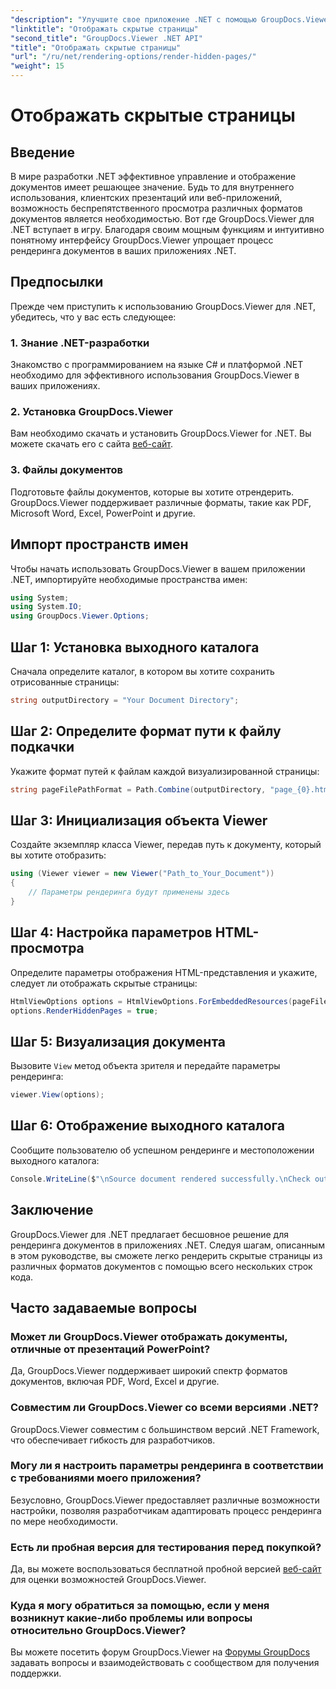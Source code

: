 ```yaml
---
"description": "Улучшите свое приложение .NET с помощью GroupDocs.Viewer для бесшовного рендеринга документов. Следуйте нашему пошаговому руководству, чтобы легко рендерить скрытые страницы."
"linktitle": "Отображать скрытые страницы"
"second_title": "GroupDocs.Viewer .NET API"
"title": "Отображать скрытые страницы"
"url": "/ru/net/rendering-options/render-hidden-pages/"
"weight": 15
---
```


# Отображать скрытые страницы

## Введение
В мире разработки .NET эффективное управление и отображение документов имеет решающее значение. Будь то для внутреннего использования, клиентских презентаций или веб-приложений, возможность беспрепятственного просмотра различных форматов документов является необходимостью. Вот где GroupDocs.Viewer для .NET вступает в игру. Благодаря своим мощным функциям и интуитивно понятному интерфейсу GroupDocs.Viewer упрощает процесс рендеринга документов в ваших приложениях .NET.
## Предпосылки
Прежде чем приступить к использованию GroupDocs.Viewer для .NET, убедитесь, что у вас есть следующее:
### 1. Знание .NET-разработки
Знакомство с программированием на языке C# и платформой .NET необходимо для эффективного использования GroupDocs.Viewer в ваших приложениях.
### 2. Установка GroupDocs.Viewer
Вам необходимо скачать и установить GroupDocs.Viewer for .NET. Вы можете скачать его с сайта [веб-сайт](https://releases.groupdocs.com/viewer/net/).
### 3. Файлы документов
Подготовьте файлы документов, которые вы хотите отрендерить. GroupDocs.Viewer поддерживает различные форматы, такие как PDF, Microsoft Word, Excel, PowerPoint и другие.

## Импорт пространств имен
Чтобы начать использовать GroupDocs.Viewer в вашем приложении .NET, импортируйте необходимые пространства имен:
```csharp
using System;
using System.IO;
using GroupDocs.Viewer.Options;
```
## Шаг 1: Установка выходного каталога
Сначала определите каталог, в котором вы хотите сохранить отрисованные страницы:
```csharp
string outputDirectory = "Your Document Directory";
```
## Шаг 2: Определите формат пути к файлу подкачки
Укажите формат путей к файлам каждой визуализированной страницы:
```csharp
string pageFilePathFormat = Path.Combine(outputDirectory, "page_{0}.html");
```
## Шаг 3: Инициализация объекта Viewer
Создайте экземпляр класса Viewer, передав путь к документу, который вы хотите отобразить:
```csharp
using (Viewer viewer = new Viewer("Path_to_Your_Document"))
{
    // Параметры рендеринга будут применены здесь
}
```
## Шаг 4: Настройка параметров HTML-просмотра
Определите параметры отображения HTML-представления и укажите, следует ли отображать скрытые страницы:
```csharp
HtmlViewOptions options = HtmlViewOptions.ForEmbeddedResources(pageFilePathFormat);
options.RenderHiddenPages = true;
```
## Шаг 5: Визуализация документа
Вызовите `View` метод объекта зрителя и передайте параметры рендеринга:
```csharp
viewer.View(options);
```
## Шаг 6: Отображение выходного каталога
Сообщите пользователю об успешном рендеринге и местоположении выходного каталога:
```csharp
Console.WriteLine($"\nSource document rendered successfully.\nCheck output in {outputDirectory}.");
```

## Заключение
GroupDocs.Viewer для .NET предлагает бесшовное решение для рендеринга документов в приложениях .NET. Следуя шагам, описанным в этом руководстве, вы сможете легко рендерить скрытые страницы из различных форматов документов с помощью всего нескольких строк кода.
## Часто задаваемые вопросы
### Может ли GroupDocs.Viewer отображать документы, отличные от презентаций PowerPoint?
Да, GroupDocs.Viewer поддерживает широкий спектр форматов документов, включая PDF, Word, Excel и другие.
### Совместим ли GroupDocs.Viewer со всеми версиями .NET?
GroupDocs.Viewer совместим с большинством версий .NET Framework, что обеспечивает гибкость для разработчиков.
### Могу ли я настроить параметры рендеринга в соответствии с требованиями моего приложения?
Безусловно, GroupDocs.Viewer предоставляет различные возможности настройки, позволяя разработчикам адаптировать процесс рендеринга по мере необходимости.
### Есть ли пробная версия для тестирования перед покупкой?
Да, вы можете воспользоваться бесплатной пробной версией [веб-сайт](https://releases.groupdocs.com/) для оценки возможностей GroupDocs.Viewer.
### Куда я могу обратиться за помощью, если у меня возникнут какие-либо проблемы или вопросы относительно GroupDocs.Viewer?
Вы можете посетить форум GroupDocs.Viewer на [Форумы GroupDocs](https://forum.groupdocs.com/c/viewer/9) задавать вопросы и взаимодействовать с сообществом для получения поддержки.